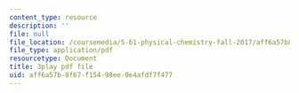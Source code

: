 ```yaml
---
content_type: resource
description: ''
file: null
file_location: /coursemedia/5-61-physical-chemistry-fall-2017/aff6a57b8f67f15498ee0e4afdf7f477_4bfrkd8_zPo.pdf
file_type: application/pdf
resourcetype: Document
title: 3play pdf file
uid: aff6a57b-8f67-f154-98ee-0e4afdf7f477
---
```

